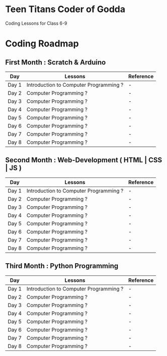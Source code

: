 # Teen Titans Coder of Godda
Coding Lessons for Class 6-9 


# Coding Roadmap

## First Month : Scratch & Arduino

| Day    | Lessons | Reference | 
|--------|----------|----------|
| Day 1  | Introduction to Computer Programming ? | - |
| Day 2  |  Computer Programming  ? | - |
| Day 3  |  Computer Programming  ? | - |
| Day 4  |  Computer Programming  ? | - |
| Day 5  |  Computer Programming  ? | - |
| Day 6  |  Computer Programming  ? | - |
| Day 7  |  Computer Programming  ? | - |
| Day 8  |  Computer Programming  ? | - |

## Second Month : Web-Development ( HTML | CSS | JS )
| Day    | Lessons | Reference | 
|--------|----------|----------|
| Day 1  | Introduction to Computer Programming ? | - |
| Day 2  |  Computer Programming  ? | - |
| Day 3  |  Computer Programming  ? | - |
| Day 4  |  Computer Programming  ? | - |
| Day 5  |  Computer Programming  ? | - |
| Day 6  |  Computer Programming  ? | - |
| Day 7  |  Computer Programming  ? | - |
| Day 8  |  Computer Programming  ? | - |

## Third Month : Python Programming
| Day    | Lessons | Reference | 
|--------|----------|----------|
| Day 1  | Introduction to Computer Programming ? | - |
| Day 2  |  Computer Programming  ? | - |
| Day 3  |  Computer Programming  ? | - |
| Day 4  |  Computer Programming  ? | - |
| Day 5  |  Computer Programming  ? | - |
| Day 6  |  Computer Programming  ? | - |
| Day 7  |  Computer Programming  ? | - |
| Day 8  |  Computer Programming  ? | - |


